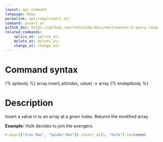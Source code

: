 ```yaml
---
layout: api-command 
language: Ruby
permalink: api/ruby/insert_at/
command: insert_at 
github_doc: https://github.com/rethinkdb/docs/edit/master/2-query-language/api/ruby/document-manipulation/insert_at.md
related_commands:
    splice_at: splice_at/
    delete_at: delete_at/
    change_at: change_at/
---
```


# Command syntax #

{% apibody %}
array.insert_at(index, value) &rarr; array
{% endapibody %}

# Description #

Insert a value in to an array at a given index. Returns the modified array.

__Example:__ Hulk decides to join the avengers.

```rb
r.expr(["Iron Man", "Spider-Man"]).insert_at(1, "Hulk").run(conn)
```
